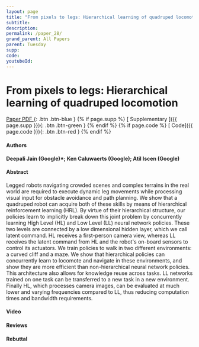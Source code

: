 ```yaml
---
layout: page
title: "From pixels to legs: Hierarchical learning of quadruped locomotion"
subtitle: 
description:
permalink: /paper_28/
grand_parent: All Papers
parent: Tuesday
supp: 
code: 
youtubeId: 
---
```


# From pixels to legs: Hierarchical learning of quadruped locomotion

[<i class="fa fa-file-text-o" aria-hidden="true"></i> Paper PDF ](https://drive.google.com/file/d/1B6HiTuKc8MOA8CsY32uJSzyKSnDjCHsb/view){: .btn .btn-blue } {% if page.supp %} [<i class="fa fa-file-text-o" aria-hidden="true"></i> Supplementary ]({{ page.supp }}){: .btn .btn-green } {% endif %} {% if page.code %} [<i class="fa fa-github" aria-hidden="true"></i> Code]({{ page.code }}){: .btn .btn-red }
{% endif %}

#### Authors
**Deepali Jain (Google)*; Ken Caluwaerts (Google); Atil Iscen (Google)**

#### Abstract
Legged robots navigating crowded scenes and complex terrains in the real world are required to execute dynamic leg movements while processing visual input for obstacle avoidance and path planning. We show that a quadruped robot can acquire both of these skills by means of hierarchical reinforcement learning (HRL). By virtue of their hierarchical structure, our policies learn to implicitly break down this joint problem by concurrently learning High Level (HL) and Low Level (LL) neural network policies. These two levels are connected by a low dimensional hidden layer, which we call latent command. HL receives a first-person camera view, whereas LL receives the latent command from HL and the robot's on-board sensors to control its actuators. We train policies to walk in two different environments: a curved cliff and a maze. We show that hierarchical policies can concurrently learn to locomote and navigate in these environments, and show they are more efficient than non-hierarchical neural network policies. This architecture also allows for knowledge reuse across tasks. LL networks trained on one task can be transferred to a new task in a new environment. Finally HL, which processes camera images, can be evaluated at much lower and varying frequencies compared to LL, thus reducing computation times and bandwidth requirements.

#### Video 

#### Reviews

#### Rebuttal
